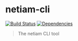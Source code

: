 # netiam-cli

[![Build Status](https://travis-ci.org/netiam/cli.svg)](https://travis-ci.org/netiam/cli)
[![Dependencies](https://david-dm.org/netiam/cli.svg)](https://david-dm.org/netiam/cli)

> The netiam CLI tool

